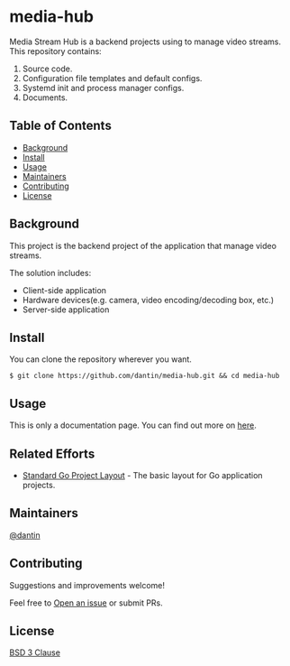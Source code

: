 # media-hub

Media Stream Hub is a backend projects using to manage video streams. This repository contains:

1. Source code.
2. Configuration file templates and default configs.
3. Systemd init and process manager configs.
4. Documents.

## Table of Contents

- [Background](#background)
- [Install](#install)
- [Usage](#usage)
- [Maintainers](#maintainers)
- [Contributing](#contributing)
- [License](#license)

## Background

This project is the backend project of the application that manage video streams.

The solution includes:

- Client-side application
- Hardware devices(e.g. camera, video encoding/decoding box, etc.)
- Server-side application

## Install

You can clone the repository wherever you want.

    $ git clone https://github.com/dantin/media-hub.git && cd media-hub

## Usage

This is only a documentation page. You can find out more on [here](docs/README.md).

## Related Efforts

- [Standard Go Project Layout](https://github.com/golang-standards/project-layout) - The basic layout for Go application projects.

## Maintainers

[@dantin](https://github.com/dantin)

## Contributing

Suggestions and improvements welcome!

Feel free to [Open an issue](https://github.com/dantin/media-hub/issues/new) or submit PRs.

## License

[BSD 3 Clause](LICENSE)
